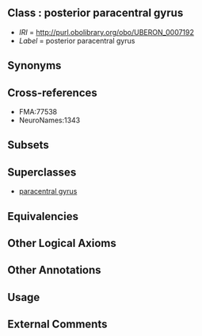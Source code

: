 
## Class : posterior paracentral gyrus

 * *IRI* = http://purl.obolibrary.org/obo/UBERON_0007192
 * *Label* = posterior paracentral gyrus

## Synonyms


## Cross-references

 * FMA:77538
 * NeuroNames:1343

## Subsets


## Superclasses

 * [paracentral gyrus](../../UBERON/90/UBERON_0007190.md)

## Equivalencies


## Other Logical Axioms


## Other Annotations


## Usage


## External Comments

